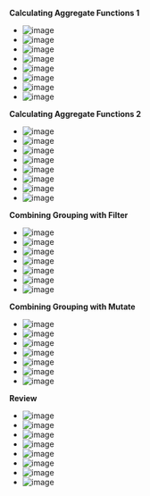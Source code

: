 **Calculating Aggregate Functions 1**
- ![image](https://github.com/user-attachments/assets/aa973dc4-e763-4b7b-8cec-68a550f302d8)
- ![image](https://github.com/user-attachments/assets/9f883ee1-54ab-4297-bc25-5aa22803ca10)
- ![image](https://github.com/user-attachments/assets/a7f62863-24a6-429a-a1c5-77901c17e360)
- ![image](https://github.com/user-attachments/assets/7a70fac1-ff99-44d0-961c-2ece6180451b)
- ![image](https://github.com/user-attachments/assets/17de56ed-0e1f-4933-8169-cc7726d7917a)
- ![image](https://github.com/user-attachments/assets/916ef675-c1d7-4ace-b8c4-cbb5c04bac44)
- ![image](https://github.com/user-attachments/assets/9fe3119c-433e-489f-b561-9df944684b10)
- ![image](https://github.com/user-attachments/assets/d8ed36c2-779d-4496-b0fb-e6da024df32c)




**Calculating Aggregate Functions 2**
- ![image](https://github.com/user-attachments/assets/171b5744-764d-4e5a-820b-790975facbda)
- ![image](https://github.com/user-attachments/assets/617e898f-4bf8-4477-a6f7-e73218e72f0f)
- ![image](https://github.com/user-attachments/assets/bad2c36d-1d04-4b36-9e95-b40819329eec)
- ![image](https://github.com/user-attachments/assets/c093166c-c8cf-4765-9983-2b4771a8fec5)
- ![image](https://github.com/user-attachments/assets/c53d5750-4c31-4ce6-8fe2-e981d998d63b)
- ![image](https://github.com/user-attachments/assets/ea978f7d-62f5-4f4d-a398-0fc613de0a0d)
- ![image](https://github.com/user-attachments/assets/7d8f9afd-0c11-4a15-a48a-0c8ef3c1e9fa)
- ![image](https://github.com/user-attachments/assets/9fdfb664-9ed2-4d44-b2c4-3326ea383886)

**Combining Grouping with Filter**
- ![image](https://github.com/user-attachments/assets/9c477344-2cc1-4b56-8e94-28489a0aba35)
- ![image](https://github.com/user-attachments/assets/a1a7173a-0dbf-456a-ae89-1fc5f7016d17)
- ![image](https://github.com/user-attachments/assets/cf8b6da9-20bf-4a7f-a475-3847e1275ca2)
- ![image](https://github.com/user-attachments/assets/496f73f8-934d-40c3-b5e6-b2d762f238a4)
- ![image](https://github.com/user-attachments/assets/a4d655f6-abf7-4311-9c0b-d83ba5450819)
- ![image](https://github.com/user-attachments/assets/b58326cc-6cba-485a-82de-8a0cc29fb07b)
- ![image](https://github.com/user-attachments/assets/bb39370d-f581-4ce6-a7cd-64271ae9620c)

**Combining Grouping with Mutate**
- ![image](https://github.com/user-attachments/assets/ee48803b-4936-4e41-b386-75ca06c62e52)
- ![image](https://github.com/user-attachments/assets/14e37dc6-f334-4ed5-93db-3517070e3652)
- ![image](https://github.com/user-attachments/assets/1196da50-caab-451a-9e24-d4fdc38ccfc1)
- ![image](https://github.com/user-attachments/assets/a5679d4f-4208-462b-95b4-25ada26d4546)
- ![image](https://github.com/user-attachments/assets/b2505071-ccfe-4944-a032-1c0e3b236f7f)
- ![image](https://github.com/user-attachments/assets/f1394afd-a360-4e11-b61c-985afc70444a)
- ![image](https://github.com/user-attachments/assets/4df83cd6-240b-47c6-822c-05eeef5fc3b7)

**Review**
- ![image](https://github.com/user-attachments/assets/a577ffa6-e825-4bd2-8e07-1112f76bb2a1)
- ![image](https://github.com/user-attachments/assets/4f28e842-510a-441b-8c9c-bbe48a5ef8b9)
- ![image](https://github.com/user-attachments/assets/03a43d1c-3264-438e-b6bf-340a09291d42)
- ![image](https://github.com/user-attachments/assets/08387419-e9ec-4758-b876-6b7533163f42)
- ![image](https://github.com/user-attachments/assets/890b9c20-ff3e-41cf-a279-3b07996f087f)
- ![image](https://github.com/user-attachments/assets/8e9185a9-9ca4-40dc-94a6-c2b40f897e5c)
- ![image](https://github.com/user-attachments/assets/6a860b8a-32ae-48b5-a38e-e869a5bc3732)
- ![image](https://github.com/user-attachments/assets/05d4f0cd-f716-477c-b476-fd9bbba24665)









